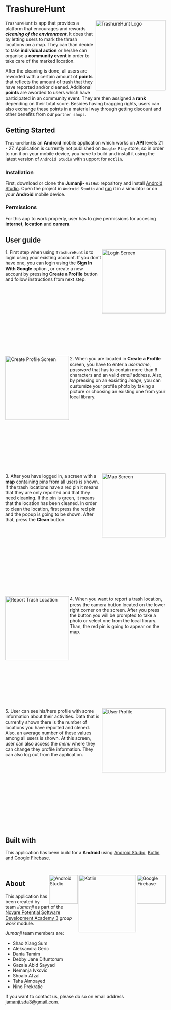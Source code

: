 # TrashureHunt

<img src="https://github.com/ninoprek/Jumanji-/blob/readme/app/readmeRes/Readme_Logo.png" alt="TrashureHunt Logo" width="220" align="right">

`TrashureHunt` is app that provides a platform that encourages and rewords __*cleaning of the environment*__. It does that by letting users to mark the thrash locations on a map. They can than decide to take __individual action__ or he/she can organise a __community event__ in order to take care of the marked location. 

After the cleaning is done, all users are reworded with a certain amount of __points__ that reflects the amount of trash that they have reported and/or cleaned. Additional __points__ are aworded to users which have participated in an community event. They are then assigned a __rank__ depending on their total score. Besides having bragging rights, users can also exchange these points in a material way through getting discount and other benefits from our `partner shops`.

## Getting Started

`TrashureHunt`is an __Android__ mobile application which works on __API__ levels 21 - 27. Application is currently not published on `Google Play` store, so in order to run it on your mobile device, you have to build and install it using the latest version of `Android Studio` with support for `Kotlin`.

### Installation

First, download or clone the __Jumanji-__ `GitHub` repository and install [Android Studio](https://developer.android.com/studio/). Open the project in `Android Studio` and [run](https://developer.android.com/training/basics/firstapp/running-app) it in a simulator or on your __Android__ mobile device.

### Permissions

For this app to work properly, user has to give permissions for accesing __internet__, __location__ and __camera__.  

## User guide
<img src="https://github.com/ninoprek/Jumanji-/blob/readme/app/readmeRes/Screenshot_1526387808.png" alt="Login Screen" width="200" align="right">1. First step when using `TrashureHunt` is to login using your existing account. If you don't have one, you can login using the __Sign In With Google__ option , or create a new account by pressing __Create a Profile__ button and follow instructions from next step.

<p align="center">
  <br><br><br><br><br><br>
  <br><br><br><br><br><br>
</p>

<img src="https://github.com/ninoprek/Jumanji-/blob/readme/app/readmeRes/Screenshot_1526387830.png" alt="Create Profile Screen" width="200" align="left">2. When you are located in __Create a Profile__ screen, you have to enter a _username_, _password_ that has to contain more than 6 characters and an valid _email_ address. Also, by pressing on an exsisting _image_, you can custumize your profile photo by taking a picture or choosing an existing one from your local library.

<p align="center">
  <br><br><br><br><br><br>
  <br><br><br><br><br><br>
</p>

<img src="https://github.com/ninoprek/Jumanji-/blob/readme/app/readmeRes/Screenshot_2018-05-15-14-50-09.png" alt="Map Screen" width="200" align="right">3. After you have logged in, a screen with a __map__ containing pins from all users is shown. If the trash locations have a red pin it means that they are only reported and that they need cleaning. If the pin is green, it means that the location has been cleaned. In order to clean the location, first press the red pin and the popup is going to be shown. After that, press the __Clean__ button.   

<p align="center">
  <br><br><br><br><br><br>
  <br><br><br><br><br><br>
</p>

<img src="https://github.com/ninoprek/Jumanji-/blob/readme/app/readmeRes/Screenshot_1526393480.png" alt="Report Trash Location" width="200" align="left">4. When you want to report a trash location, press the camera button located on the lower right corner on the screen. After you press the button you will be prompted to take a photo or select one from the local library. Than, the red pin is going to appear on the map.

<p align="center">
  <br><br><br><br><br><br>
  <br><br><br><br><br><br>
</p>

<img src="https://github.com/ninoprek/Jumanji-/blob/readme/app/readmeRes/Screenshot_2018-05-15-14-50-35.png" alt="User Profile" width="200" align="right">5. User can see his/hers profile with some information about their activities. Data that is currently shown there is the number of locations you have reported and clened. Also, an average number of these values among all users is shown. At this screen, user can also access the _menu_ where they can change they profile information. They can also log out from the application. 

<p align="center">
  <br><br><br><br><br><br>
  <br><br><br><br><br><br>
</p>

## Built with

This application has been build for a __Android__ using [Android Studio](https://developer.android.com/studio/), [Kotlin](http://kotlinlang.org/) and [Google Firebase](https://firebase.google.com/). 
<p align="center">
  <br>
</p>
<img src="https://github.com/ninoprek/Jumanji-/blob/readme/app/readmeRes/touchicon-180.png" alt="Google Firebase" width="90" align="right">
<img src="https://github.com/ninoprek/Jumanji-/blob/readme/app/readmeRes/Kotlin-A-New-Programming-Platform-For-Android-Developers.png" alt="Kotlin" width="180" align="right"> 
<img src="https://github.com/ninoprek/Jumanji-/blob/readme/app/readmeRes/Android_Studio_icon.svg.png" alt="Android Studio" width="90" align="right">

## About 

This application has been created by team _Jumanji_ as part of the [Novare Potential Software Development Academy 3](https://www.novarepotential.com/software-development-academy-eng/) _group work_ module. 

_Jumanji_ team members are: 

  * Shao Xiang Sum
  * Aleksandra Geric
  * Dania Tamim
  * Debby Jane Difuntorum
  * Gazala Abid Sayyad
  * Nemanja Ivkovic
  * Shoaib Afzal
  * Taha Almoayed
  * Nino Prekratic
  
If you want to contact us, please do so on email address <jamanji.sda3@gmail.com>.

